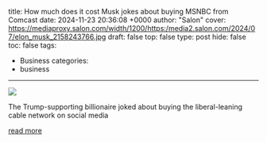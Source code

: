 title: How much does it cost Musk jokes about buying MSNBC from Comcast
date: 2024-11-23 20:36:08 +0000
author: "Salon"
cover: https://mediaproxy.salon.com/width/1200/https:/media2.salon.com/2024/07/elon_musk_2158243766.jpg
draft: false
top: false
type: post
hide: false
toc: false
tags:
  - Business
categories:
  - business
---

![](https://mediaproxy.salon.com/width/1200/https:/media2.salon.com/2024/07/elon_musk_2158243766.jpg)

The Trump-supporting billionaire joked about buying the liberal-leaning cable network on social media

[read more](https://www.salon.com/2024/11/23/how-much-does-it-cost-musk-jokes-about-buying-msnbc-from-comcast/)
